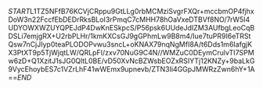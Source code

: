 $START$L1TZ5NFfB76KCVjCRppu9GtLLg0rbMCMziSvgrFXQr+mccbmOP4fjhxDoW3n22FccfEbDEDrRksBLoI3rPmqC7cMHH78hOaVxeDTBVf8NO/7rW5I4UDYOWXWZUYQPEJdP4DwKnESkpcS/P56psk6UUdeJdIZM3AUfbgLeoCqBDSLi7emjgRX+U2rbPLHr/1kmKXCsGJ9gGPhmLw9B8m4/Iue7tuPR9I6eTRStQsw7nCjJIyp0teaPLODOPvwu3sncL+oKNAX79nqNgMfI8A/t6Dds1m6IafgjKX3PtXT9p5TjWjqtLW/QRLpFI/zxv70NuG9C4N//WMZuC0DEymCrulvTI7SPMw6zD+Q1XzitJ1sJG0QltL0BE/vD50XvNcBZWsbEOZxRSIYTj12KNZy+9baLkG9VycEhoybES7c1VZrLhF41wWEmx9upnevb/ZTN3Ii4GGpJMWRzZwn6hY+1A==$END$